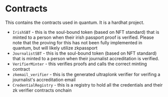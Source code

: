 # Contracts

This contains the contracts used in quantum. It is a hardhat project.

- `IrishSBT` - this is the soul-bound token (based on NFT standard) that is minted to a person when their irish passport proof is verified. Please note that the proving for this has not been fully implemented in quantum, but will likely utilize zkpassport
- `JournalistSBT` - this is the soul-bound token (based on NFT standard) that is minted to a person when their journalist accreditation is verified.
- `VerifierMinter` - this verifies proofs and calls the correct minting contract
- `zkemail_verifier` - this is the generated ultraplonk verifier for verifing a journalist's accreditation email
- `CredentialRegistry` - this is a registry to hold all the credentials and their zk verifier contracts onchain